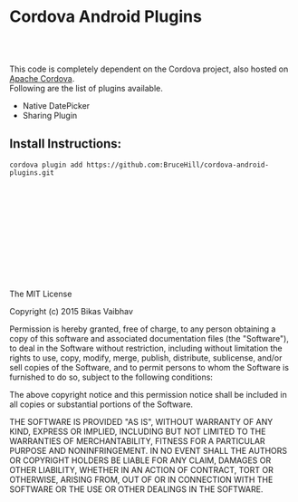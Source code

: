 # Cordova Android Plugins

<br/><br/>

This code is completely dependent on the Cordova project, also hosted on [Apache Cordova](https://cordova.apache.org/).
<br/>
Following are the list of plugins available.

<ul>
	<li>Native DatePicker</li>
	<li>Sharing Plugin</li>
</ul>

## Install Instructions:

`cordova plugin add https://github.com:BruceHill/cordova-android-plugins.git`

<br/><br/><br/><br/><br/><br/><br/><br/><br/><br/>

The MIT License

Copyright (c) 2015 Bikas Vaibhav

Permission is hereby granted, free of charge, to any person obtaining a copy of this software and associated documentation files (the "Software"), to deal in the Software without restriction, including without limitation the rights to use, copy, modify, merge, publish, distribute, sublicense, and/or sell copies of the Software, and to permit persons to whom the Software is furnished to do so, subject to the following conditions:

The above copyright notice and this permission notice shall be included in all copies or substantial portions of the Software.

THE SOFTWARE IS PROVIDED "AS IS", WITHOUT WARRANTY OF ANY KIND, EXPRESS OR IMPLIED, INCLUDING BUT NOT LIMITED TO THE WARRANTIES OF MERCHANTABILITY, FITNESS FOR A PARTICULAR PURPOSE AND NONINFRINGEMENT. IN NO EVENT SHALL THE AUTHORS OR COPYRIGHT HOLDERS BE LIABLE FOR ANY CLAIM, DAMAGES OR OTHER LIABILITY, WHETHER IN AN ACTION OF CONTRACT, TORT OR OTHERWISE, ARISING FROM, OUT OF OR IN CONNECTION WITH THE SOFTWARE OR THE USE OR OTHER DEALINGS IN THE SOFTWARE.
